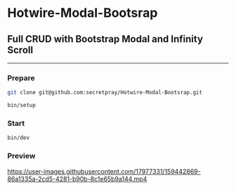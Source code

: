 # Hotwire-Modal-Bootsrap
## Full CRUD with Bootstrap Modal and Infinity Scroll
---
### Prepare

```bash
git clone git@github.com:secretpray/Hotwire-Modal-Bootsrap.git
```

```bash
bin/setup
```
### Start

```bash
bin/dev
```

### Preview

https://user-images.githubusercontent.com/17977331/159442869-86a1335a-2cd5-4281-b90b-8c1e65b9a144.mp4